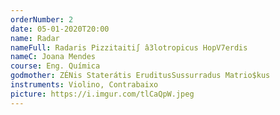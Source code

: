 ```yaml
---
orderNumber: 2
date: 05-01-2020T20:00
name: Radar
nameFull: Radaris Pizzitaiti∫ â3lotropicus HopV7erdis
nameC: Joana Mendes
course: Eng. Química
godmother: ZÉNis Staterátis EruditusSussurradus Matrio$kus
instruments: Violino, Contrabaixo
picture: https://i.imgur.com/tlCaQpW.jpeg
---
```

